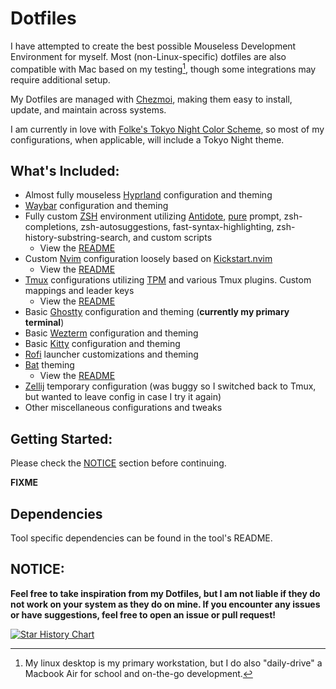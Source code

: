 # Dotfiles

I have attempted to create the best possible Mouseless Development Environment for myself. Most (non-Linux-specific) dotfiles are also compatible with Mac based on my testing[^1], though some integrations may require additional setup.

My Dotfiles are managed with [Chezmoi](https://chezmoi.io), making them easy to install, update, and maintain across systems.

I am currently in love with [Folke's Tokyo Night Color Scheme](https://github.com/folke/tokyonight.nvim), so most of my configurations, when applicable, will include a Tokyo Night theme.

## What's Included:

- Almost fully mouseless [Hyprland](https://hyprland.org/) configuration and theming
- [Waybar](https://github.com/Alexays/Waybar) configuration and theming
- Fully custom [ZSH](https://www.zsh.org/) environment utilizing [Antidote](https://antidote.sh/), [pure](https://github.com/sindresorhus/pure) prompt, zsh-completions, zsh-autosuggestions, fast-syntax-highlighting, zsh-history-substring-search, and custom scripts
  - View the [README](./dot_config/zsh/README.md)
- Custom [Nvim](https://neovim.io/) configuration loosely based on [Kickstart.nvim](https://github.com/nvim-lua/kickstart.nvim)
  - View the [README](./dot_config/nvim/README.md)
- [Tmux](https://github.com/tmux/tmux) configurations utilizing [TPM](https://github.com/tmux-plugins/tpm) and various Tmux plugins. Custom mappings and leader keys
  - View the [README](./dot_config/tmux/README.md)
- Basic [Ghostty](https://ghostty.org/) configuration and theming (**currently my primary terminal**)
- Basic [Wezterm](https://wezfurlong.org/wezterm/index.html) configuration and theming
- Basic [Kitty](https://sw.kovidgoyal.net/kitty/) configuration and theming
- [Rofi](https://github.com/davatorium/rofi) launcher customizations and theming
- [Bat](https://github.com/sharkdp/bat) theming
  - View the [README](./dot_config/bat/README.md)
- [Zellij](https://zellij.dev/) temporary configuration (was buggy so I switched back to Tmux, but wanted to leave config in case I try it again)
- Other miscellaneous configurations and tweaks

## Getting Started:

Please check the [NOTICE](#notice) section before continuing. 

**FIXME**

## Dependencies

Tool specific dependencies can be found in the tool's README.

## NOTICE:

**Feel free to take inspiration from my Dotfiles, but I am not liable if they do not work on your system as they do on mine. If you encounter any issues or have suggestions, feel free to open an issue or pull request!**

[![Star History Chart](https://api.star-history.com/svg?repos=Pairadux/dotfiles&type=Date)](https://star-history.com/#Pairadux/dotfiles&Date)

[^1]: My linux desktop is my primary workstation, but I do also "daily-drive" a Macbook Air for school and on-the-go development.
